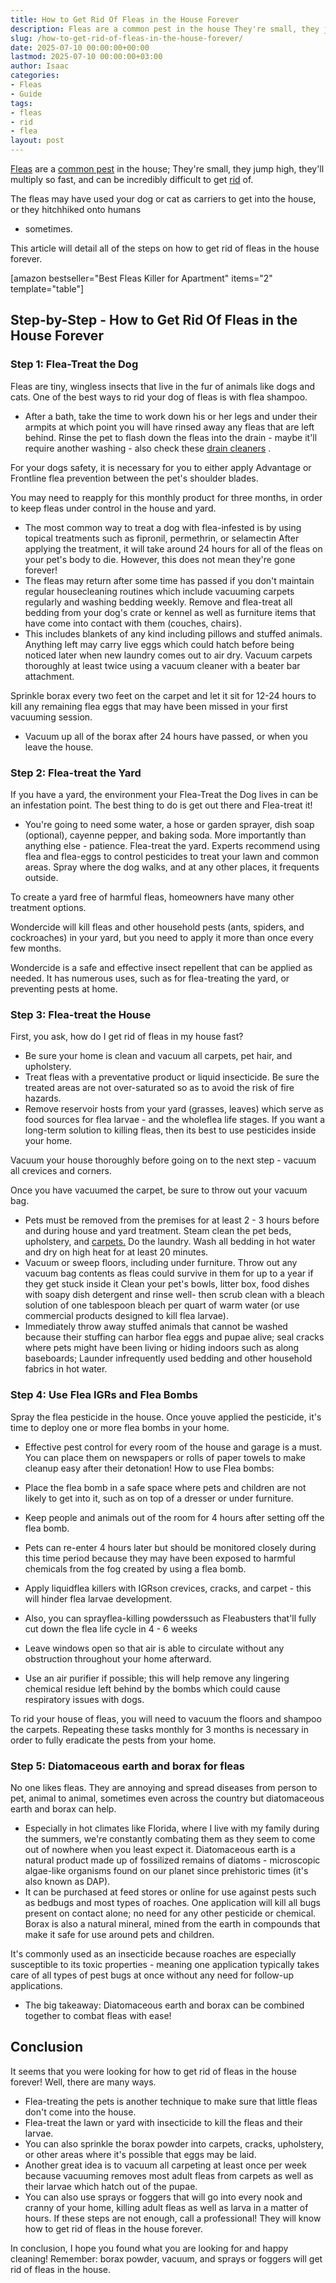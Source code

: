```yaml
---
title: How to Get Rid Of Fleas in the House Forever
description: Fleas are a common pest in the house They're small, they jump high, they'll multiply so fast, and can be incredibly difficult to get rid of. The fleas may...
slug: /how-to-get-rid-of-fleas-in-the-house-forever/
date: 2025-07-10 00:00:00+00:00
lastmod: 2025-07-10 00:00:00+03:00
author: Isaac
categories:
- Fleas
- Guide
tags:
- fleas
- rid
- flea
layout: post
---
```

[Fleas](https://pestpolicy.com/getting-rid-of-fleas-in-the-carpet/) are a
[common pest](https://entnemdept.ufl.edu/creatures/urban/occas/catflea.htm)
in the house; They're small, they jump high, they'll multiply so fast, and can be incredibly difficult to get [rid](https://pestpolicy.com/how-to-get-rid-of-flea-eggs-on-cats/) of.

The fleas may have used your dog or cat as carriers to get into the house, or
they hitchhiked onto humans
- sometimes.

This article will detail all of the steps on how to get rid of fleas in the house forever.

[amazon bestseller="Best Fleas Killer for Apartment" items="2" template="table"]
## Step-by-Step - How to Get Rid Of Fleas in the House Forever
### Step 1: Flea-Treat the Dog
Fleas are tiny, wingless insects that live in the fur of animals like dogs and cats. One of the best ways to rid your dog of fleas is with flea shampoo.
- After a bath, take the time to work down his or her legs and under their armpits at which point you will have rinsed away any fleas that are left behind.
Rinse the pet to flash down the fleas into the drain - maybe it'll require another washing - also check these
[drain cleaners](https://pestpolicy.com/best-drain-cleaner//)
.

For your dogs safety, it is necessary for you to either apply Advantage or Frontline flea prevention between the pet's shoulder blades.

You may need to reapply for this monthly product for three months, in order to keep fleas under control in the house and yard.
- The most common way to treat a dog with flea-infested is by using topical treatments such as fipronil, permethrin, or selamectin
After applying the treatment, it will take around 24 hours for all of the fleas on your pet's body to die. However, this does not mean they're gone forever!
- The fleas may return after some time has passed if you don't maintain regular housecleaning routines which include vacuuming carpets regularly and washing bedding weekly.
Remove and flea-treat all bedding from your dog's crate or kennel as well as furniture items that have come into contact with them (couches, chairs).
- This includes blankets of any kind including pillows and stuffed animals.
Anything left may carry live eggs which could hatch before being noticed later when new laundry comes out to air dry.
Vacuum carpets thoroughly
at least twice using a vacuum cleaner with a beater bar attachment.

Sprinkle borax every two feet on the carpet and let it sit for 12-24 hours to kill any remaining flea eggs that may have been missed in your first vacuuming session.
- Vacuum up all of the borax after 24 hours have passed, or when you leave the house.
### Step 2: Flea-treat the Yard
If you have a yard, the environment your Flea-Treat the Dog lives in can be an infestation point. The best thing to do is get out there and Flea-treat it!
- You're going to need some water, a hose or garden sprayer, dish soap (optional), cayenne pepper, and baking soda. More importantly than anything else - patience.
Flea-treat the yard. Experts recommend using flea and flea-eggs to control pesticides to treat your lawn and common areas. Spray where the dog walks, and at any other places, it frequents outside.

To create a yard free of harmful fleas, homeowners have many other treatment options.

Wondercide will kill fleas and other household pests (ants, spiders, and cockroaches) in your yard, but you need to apply it more than once every few months.

Wondercide is a safe and effective insect repellent that can be applied as needed. It has numerous uses, such as for flea-treating the yard, or preventing pests at home.
### Step 3: Flea-treat the House
First, you ask, how do I get rid of fleas in my house fast?
- Be sure your home is clean and vacuum all carpets, pet hair, and upholstery.
- Treat fleas with a preventative product or liquid insecticide. Be sure the treated areas are not over-saturated so as to avoid the risk of fire hazards.
- Remove reservoir hosts from your yard (grasses, leaves) which serve as food sources for flea larvae - and the wholeflea life stages.
If you want a long-term solution to killing fleas, then its best to use pesticides inside your home.

Vacuum your house thoroughly before going on to the next step - vacuum all crevices and corners.

Once you have vacuumed the carpet, be sure to throw out your vacuum bag.
- Pets must be removed from the premises for at least 2 - 3 hours before and during house and yard treatment.
Steam clean the pet beds, upholstery, and
[carpets.](https://pestpolicy.com/getting-rid-of-fleas-in-the-carpet/)
Do the laundry. Wash all bedding in hot water and dry on high heat for at least 20 minutes.
- Vacuum or sweep floors, including under furniture. Throw out any vacuum bag contents as fleas could survive in them for up to a year if they get stuck inside it
Clean your pet's bowls, litter box, food dishes with soapy dish detergent and rinse well- then scrub clean with a bleach solution of one tablespoon bleach per quart of warm water (or use commercial products designed to kill flea larvae).
- Immediately throw away stuffed animals that cannot be washed because their stuffing can harbor flea eggs and pupae alive; seal cracks where pets might have been living or hiding indoors such as along baseboards; Launder infrequently used bedding and other household fabrics in hot water.
### Step 4: Use Flea IGRs and Flea Bombs
Spray the flea pesticide in the house. Once youve applied the pesticide, it's time to deploy one or more flea bombs in your home.
- Effective pest control for every room of the house and garage is a must. You can place them on newspapers or rolls of paper towels to make cleanup easy after their detonation!
How to use Flea bombs:

- Place the flea bomb in a safe space where pets and children are not likely to get into it, such as on top of a dresser or under furniture.

- Keep people and animals out of the room for 4 hours after setting off the flea bomb.

- Pets can re-enter 4 hours later but should be monitored closely during this time period because they may have been exposed to harmful chemicals from the fog created by using a flea bomb.
- Apply liquidflea killers with IGRson crevices, cracks, and carpet - this will hinder flea larvae development.
- Also, you can sprayflea-killing powderssuch as Fleabusters that'll fully cut down the flea life cycle in 4 - 6 weeks
- Leave windows open so that air is able to circulate without any obstruction throughout your home afterward.

- Use an air purifier if possible; this will help remove any lingering chemical residue left behind by the bombs which could cause respiratory issues with dogs.

To rid your house of fleas, you will need to vacuum the floors and shampoo the carpets. Repeating these tasks monthly for 3 months is necessary in order to fully eradicate the pests from your home.
### Step 5: Diatomaceous earth and borax for fleas
No one likes fleas. They are annoying and spread diseases from person to pet, animal to animal, sometimes even across the country but diatomaceous earth and borax can help.
- Especially in hot climates like Florida, where I live with my family during the summers, we're constantly combating them as they seem to come out of nowhere when you least expect it.
Diatomaceous earth is a natural product made up of fossilized remains of diatoms - microscopic algae-like organisms found on our planet since prehistoric times (it's also known as DAP).
- It can be purchased at feed stores or online for use against pests such as bedbugs and most types of roaches. One application will kill all bugs present on contact alone; no need for any other pesticide or chemical.
Borax is also a natural mineral, mined from the earth in compounds that make it safe for use around pets and children.

It's commonly used as an insecticide because roaches are especially susceptible to its toxic properties - meaning one application typically takes care of all types of pest bugs at once without any need for follow-up applications.
- The big takeaway: Diatomaceous earth and borax can be combined together to combat fleas with ease!
## Conclusion
It seems that you were looking for how to get rid of fleas in the house forever! Well, there are many ways.
- Flea-treating the pets is another technique to make sure that little fleas don't come into the house.
- Flea-treat the lawn or yard with insecticide to kill the fleas and their larvae.
- You can also sprinkle the borax powder into carpets, cracks, upholstery, or other areas where it's possible that eggs may be laid.
- Another great idea is to vacuum all carpeting at least once per week because vacuuming removes most adult fleas from carpets as well as their larvae which hatch out of the pupae.
- You can also use sprays or foggers that will go into every nook and cranny of your home, killing adult fleas as well as larva in a matter of hours.
If these steps are not enough, call a professional! They will know how to get rid of fleas in the house forever.

In conclusion, I hope you found what you are looking for and happy cleaning! Remember: borax powder, vacuum, and sprays or foggers will get rid of fleas in the house.